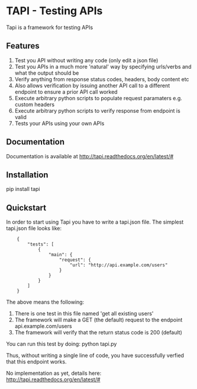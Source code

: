 
# TAPI - Testing APIs

Tapi is a framework for testing APIs

## Features

1. Test you API without writing any code (only edit a json file)
2. Test you APIs in a much more 'natural' way by specifying urls/verbs and what the output should be
3. Verify anything from response status codes, headers, body content etc
4. Also allows verification by issuing another API call to a different endpoint to ensure a prior API call worked
5. Execute arbitrary python scripts to populate request paramaters e.g. custom headers
6. Execute arbitrary python scripts to verify response from endpoint is valid
7. Tests your APIs using your own APIs

## Documentation

Documentation is available at http://tapi.readthedocs.org/en/latest/#

## Installation

pip install tapi

## Quickstart

In order to start using Tapi you have to write a tapi.json file. The simplest tapi.json file looks like:

```
    {
        "tests": [
            {
                "main": {
                    "request": {
                        "url": "http://api.example.com/users"
                    }
                }
            }
        ]
    }
```

The above means the following:

1. There is one test in this file named 'get all existing users'
2. The framework will make a GET (the default) request to the endpoint api.example.com/users
3. The framework will verify that the return status code is 200 (default)

You can run this test by doing:
    python tapi.py

Thus, without writing a single line of code, you have successfully verfied that this endpoint works.

No implementation as yet, details here: http://tapi.readthedocs.org/en/latest/#
